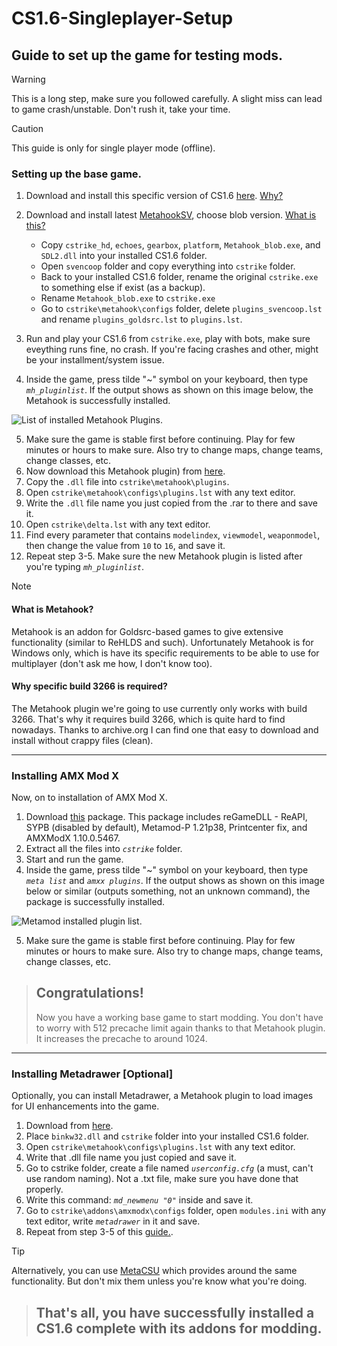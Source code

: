# CS1.6-Singleplayer-Setup
## Guide to set up the game for testing mods.

> [!WARNING]
> This is a long step, make sure you followed carefully. A slight miss can lead to game crash/unstable.
> Don't rush it, take your time.

> [!CAUTION]
> This guide is only for single player mode (offline).

### Setting up the base game.

1. Download and install this specific version of CS1.6 [here](https://archive.org/details/counter-strike-1.6_202106). [Why?](#why-must-3266)
2. Download and install latest [MetahookSV](https://github.com/hzqst/MetaHookSv/releases/), choose blob version. [What is this?](#what-is-metahook)
   - Copy `cstrike_hd`, `echoes`, `gearbox`, `platform`, `Metahook_blob.exe`, and `SDL2.dll` into your installed CS1.6 folder.
   - Open `svencoop` folder and copy everything into `cstrike` folder.
   - Back to your installed CS1.6 folder, rename the original `cstrike.exe` to something else if exist (as a backup).
   - Rename `Metahook_blob.exe` to `cstrike.exe`
   - Go to `cstrike\metahook\configs` folder, delete `plugins_svencoop.lst` and rename `plugins_goldsrc.lst` to `plugins.lst`.

3. Run and play your CS1.6 from `cstrike.exe`, play with bots, make sure eveything runs fine, no crash. If you're facing crashes and other, might be your installment/system issue.
4. Inside the game, press tilde "~" symbol on your keyboard, then type _`mh_pluginlist`_. If the output shows as shown on this image below, the Metahook is successfully installed.

![List of installed Metahook Plugins.](https://i.imgur.com/77nEkmr.png)

5. Make sure the game is stable first before continuing. Play for few minutes or hours to make sure. Also try to change maps, change teams, change classes, etc.
6. Now download this Metahook plugin) from [here](https://www.mediafire.com/file/nh8ui1ht070k96u/MH_Precache.rar/file).
7. Copy the `.dll` file into `cstrike\metahook\plugins`.
8. Open `cstrike\metahook\configs\plugins.lst` with any text editor.
9. Write the `.dll` file name you just copied from the .rar to there and save it.
10. Open `cstrike\delta.lst` with any text editor.
11. Find every parameter that contains `modelindex`, `viewmodel`, `weaponmodel`, then change the value from `10` to `16`, and save it.
12. Repeat step 3-5. Make sure the new Metahook plugin is listed after you're typing _`mh_pluginlist`_.

<a name="what-is-metahook"></a>
> [!NOTE]
> #### What is Metahook?
> Metahook is an addon for Goldsrc-based games to give extensive functionality (similar to ReHLDS and such). Unfortunately Metahook is for Windows only, which is have its specific requirements to be able to use for multiplayer (don't ask me how, I don't know too).
<a name="why-must-3266"></a>
> #### Why specific build 3266 is required?
> The Metahook plugin we're going to use currently only works with build 3266. That's why it requires build 3266, which is quite hard to find nowadays. Thanks to archive.org I can find one that easy to download and install without crappy files (clean).
---
### Installing AMX Mod X
Now, on to installation of AMX Mod X.

1. Download [this](https://github.com/asdian/CS1.6-Singleplayer-Setup/blob/main/AMX%20Mod%20X%20Starter%20Pack.rar) package. This package includes reGameDLL - ReAPI, SYPB (disabled by default), Metamod-P 1.21p38, Printcenter fix, and AMXModX 1.10.0.5467.
2. Extract all the files into _`cstrike`_ folder.
3. Start and run the game.
4. Inside the game, press tilde "~" symbol on your keyboard, then type _`meta list`_ and _`amxx plugins`_. If the output shows as shown on this image below or similar (outputs something, not an unknown command), the package is successfully installed.

![Metamod installed plugin list.](https://i.imgur.com/1KR8It3.png)

5. Make sure the game is stable first before continuing. Play for few minutes or hours to make sure. Also try to change maps, change teams, change classes, etc.

> Congratulations!
> -
> Now you have a working base game to start modding. You don't have to worry with 512 precache limit again thanks to that Metahook plugin. It increases the precache to around 1024.
---

### Installing Metadrawer [Optional]
Optionally, you can install Metadrawer, a Metahook plugin to load images for UI enhancements into the game.

1. Download from [here](https://gamebanana.com/mods/39420).
2. Place `binkw32.dll` and `cstrike` folder into your installed CS1.6 folder.
3. Open `cstrike\metahook\configs\plugins.lst` with any text editor.
4. Write that .dll file name you just copied and save it.
5. Go to cstrike folder, create a file named _`userconfig.cfg`_ (a must, can't use random naming). Not a .txt file, make sure you have done that properly.
6. Write this command: _`md_newmenu "0"`_ inside and save it.
7. Go to `cstrike\addons\amxmodx\configs` folder, open `modules.ini` with any text editor, write _`metadrawer`_ in it and save.
8. Repeat from step 3-5 of this [guide.](https://github.com/asdian/CS1.6-Singleplayer-Setup/blob/main/README.md#setting-up-the-base-game).

> [!TIP]
> Alternatively, you can use [MetaCSU](https://csumods.blogspot.com/2023/06/cs16-plugin-metahook-mhmetacsu-v02.html) which provides around the same functionality. But don't mix them unless you're know what you're doing.

> That's all, you have successfully installed a CS1.6 complete with its addons for modding.
> -
